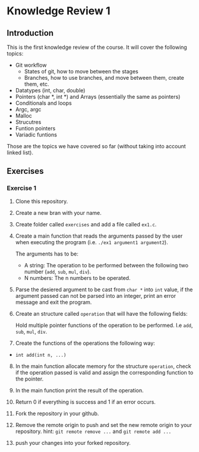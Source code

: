# Knowledge Review 1

## Introduction

This is the first knowledge review of the course. It will cover the following topics:

- Git workflow
  - States of git, how to move between the stages
  - Branches, how to use branches, and move between them, create them, etc.
- Datatypes (int, char, double)
- Pointers (char \*, int \*) and Arrays (essentially the same as pointers)
- Conditionals and loops
- Argc, argc
- Malloc
- Strucutres
- Funtion pointers
- Variadic funtions

Those are the topics we have covered so far (without taking into account linked list).

## Exercises

### Exercise 1

1. Clone this repository.
2. Create a new bran with your name.
3. Create folder called `exercises` and add a file called `ex1.c`.
4. Create a main function that reads the arguments passed by the user when executing the program (i.e. `./ex1 argument1 argument2`).

   The arguments has to be:

   - A string: The operation to be performed between the following two number (`add`, `sub`, `mul`, `div`).
   - N numbers: The n numbers to be operated.

5. Parse the desiered argument to be cast from `char *` into `int` value, if the argument passed can not be parsed into an integer, print an error message and exit the program.
6. Create an structure called `operation` that will have the following fields:

   Hold multiple pointer functions of the operation to be performed. I.e `add`, `sub`, `mul`, `div`.

7. Create the functions of the operations the following way:

- `int add(int n, ...)`

8. In the main function allocate memory for the structure `operation`, check if the operation passed is valid and assign the corresponding function to the pointer.
9. In the main function print the result of the operation.
10. Return 0 if everything is success and 1 if an error occurs.
11. Fork the repository in your github.
12. Remove the remote origin to push and set the new remote origin to your repository.
    hint: `git remote remove ...` and `git remote add ...`

13. push your changes into your forked repository.

